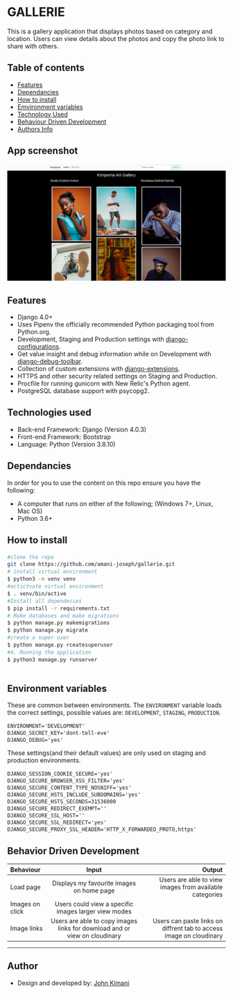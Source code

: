 # GALLERIE

This is a gallery application that displays photos based on category and location. Users can view details about the photos and copy the photo link to share with others.



## Table of contents
+ [Features](#features)
+ [Dependancies](#dependancies)
+ [How to install ](#how-to-install)
+ [Emvironment variables](#environment-variables)
+ [Technology Used](#technologies-used)
+ [Behaviour Driven Development](#behavior-driven-development)
+ [Authors Info](#author)
## App screenshot
![Gallerie](/static/images/lourve.png)
## Features

- Django 4.0+
- Uses Pipenv the officially recommended Python packaging tool from Python.org.
- Development, Staging and Production settings with [django-configurations](https://django-configurations.readthedocs.org).
- Get value insight and debug information while on Development with [django-debug-toolbar](https://django-debug-toolbar.readthedocs.org).
- Collection of custom extensions with [django-extensions](http://django-extensions.readthedocs.org).
- HTTPS and other security related settings on Staging and Production.
- Procfile for running gunicorn with New Relic's Python agent.
- PostgreSQL database support with psycopg2.


## Technologies used
- Back-end Framework: Django (Version 4.0.3)
- Front-end Framework: Bootstrap
- Language: Python (Version 3.8.10)
## Dependancies
In order for you to use the content on this repo ensure you have the following:

- A computer that runs on either of the following; (Windows 7+, Linux, Mac OS)
- Python 3.6+
## How to install

```bash
#clone the repo
git clone https://github.com/amani-joseph/gallerie.git
# install virtual environment
$ python3 -m venv venv
#actictvate virtual environment
$ . venv/bin/active
#Install all dependecies
$ pip install -r requirements.txt
# Make databases and make migrations
$ python manage.py makemigrations 
$ python manage.py migrate 
#create a super user
$ python manage.py rceatesuperuser 
#4. Running the application
$ python3 manage.py runserver



```
## Environment variables

These are common between environments. The `ENVIRONMENT` variable loads the correct settings, possible values are: `DEVELOPMENT`, `STAGING`, `PRODUCTION`.

```
ENVIRONMENT='DEVELOPMENT'
DJANGO_SECRET_KEY='dont-tell-eve'
DJANGO_DEBUG='yes'
```

These settings(and their default values) are only used on staging and production environments.

```
DJANGO_SESSION_COOKIE_SECURE='yes'
DJANGO_SECURE_BROWSER_XSS_FILTER='yes'
DJANGO_SECURE_CONTENT_TYPE_NOSNIFF='yes'
DJANGO_SECURE_HSTS_INCLUDE_SUBDOMAINS='yes'
DJANGO_SECURE_HSTS_SECONDS=31536000
DJANGO_SECURE_REDIRECT_EXEMPT=''
DJANGO_SECURE_SSL_HOST=''
DJANGO_SECURE_SSL_REDIRECT='yes'
DJANGO_SECURE_PROXY_SSL_HEADER='HTTP_X_FORWARDED_PROTO,https'
```
## Behavior Driven Development

| Behaviour | Input | Output |
| :---------------- | :---------------: | ------------------: |
| Load page | Displays my favourite images on home page | Users are able to view images from available categories |
| Images on click | Users could view a specific images larger view modes|  | 
| Image links | Users are able to copy images links for download and or view on cloudinary | Users can paste links on diffrent tab to access image on cloudinary |


****
## Author

* Design and developed by: [John Kimani](https://github.com/John-Kimani)